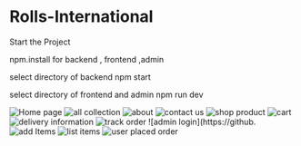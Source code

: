 ﻿# Rolls-International
Start the Project 

npm.install for backend , frontend ,admin 

select directory of backend 
npm start 

select directory of frontend and admin 
npm run dev 

![Home page ](https://github.com/user-attachments/assets/145bbd27-bc31-4a39-88f4-29421f21c49a)
![all collection](https://github.com/user-attachments/assets/b191f12b-b2bf-4e9b-9293-8314fbe83377)
![about](https://github.com/user-attachments/assets/1bb222ed-e0de-46f6-a039-89d308003cc7)
![contact us](https://github.com/user-attachments/assets/4b4489cd-f415-49f4-84be-405dc69ad9c4)
![shop product](https://github.com/user-attachments/assets/de48168e-c09f-4543-8658-400c54c5d8b5)
![cart](https://github.com/user-attachments/assets/23b8c680-1d0d-43ee-93e0-1c1e62d93f69)
![delivery information](https://github.com/user-attachments/assets/82a2f92b-61e9-4c21-976b-575898aefd71)
![track order](https://github.com/user-attachments/assets/c931601c-45d0-4825-8fc7-d815c4bedfbd)
![admin login](https://github.![add Items ](https://github.com/user-attachments/assets/68f8f226-3f99-40e6-82bf-ddf97d8726b6)
![list items](https://github.com/user-attachments/assets/39d505f8-9388-4e91-9a5d-63184507b4d8)
![user placed order](https://github.com/user-attachments/assets/1ee2a64f-d1b0-4956-9d80-273594fb2ff7)

